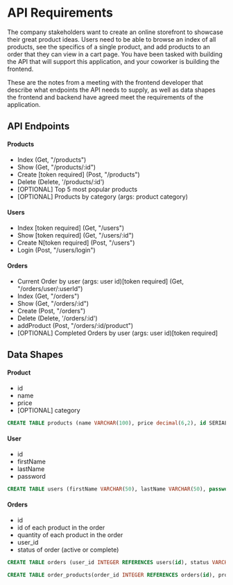 # API Requirements
The company stakeholders want to create an online storefront to showcase their great product ideas. Users need to be able to browse an index of all products, see the specifics of a single product, and add products to an order that they can view in a cart page. You have been tasked with building the API that will support this application, and your coworker is building the frontend.

These are the notes from a meeting with the frontend developer that describe what endpoints the API needs to supply, as well as data shapes the frontend and backend have agreed meet the requirements of the application. 

## API Endpoints
#### Products
- Index (Get, "/products")
- Show (Get, "/products/:id")
- Create [token required] (Post, "/products")
- Delete (Delete, '/products/:id')
- [OPTIONAL] Top 5 most popular products 
- [OPTIONAL] Products by category (args: product category)

#### Users
- Index [token required] (Get, "/users")
- Show [token required] (Get, "/users/:id")
- Create N[token required] (Post, "/users")
- Login (Post, "/users/login")

#### Orders
- Current Order by user (args: user id)[token required] (Get, "/orders/user/:userId")
- Index (Get, "/orders")
- Show (Get, "/orders/:id")
- Create  (Post, "/orders")
- Delete (Delete, '/orders/:id')
- addProduct (Post, "/orders/:id/product")
- [OPTIONAL] Completed Orders by user (args: user id)[token required]

## Data Shapes
#### Product
-  id
- name
- price
- [OPTIONAL] category
  
```sql
CREATE TABLE products (name VARCHAR(100), price decimal(6,2), id SERIAL PRIMARY KEY);
```

#### User
- id
- firstName
- lastName
- password
  
```sql
CREATE TABLE users (firstName VARCHAR(50), lastName VARCHAR(50), password VARCHAR(100), id SERIAL PRIMARY KEY);
```

#### Orders
- id
- id of each product in the order
- quantity of each product in the order
- user_id
- status of order (active or complete)

```sql
CREATE TABLE orders (user_id INTEGER REFERENCES users(id), status VARCHAR(50), id SERIAL PRIMARY KEY);

CREATE TABLE order_products(order_id INTEGER REFERENCES orders(id), product_id INTEGER REFERENCES products(id), quantity INTEGER, id SERIAL PRIMARY KEY);
```
 
